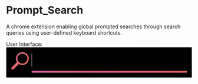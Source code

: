 # Prompt_Search
A chrome extension enabling global prompted searches through search queries using user-defined keyboard shortcuts.

User Interface:
![Prompt Search User Interface](Prompt_Search_UI_Example.png)
